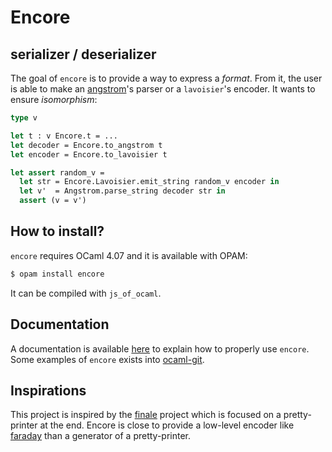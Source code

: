 # Encore

## serializer / deserializer

The goal of `encore` is to provide a way to express a _format_. From it, the user
is able to make an [angstrom][angstrom]'s parser or a `lavoisier`'s encoder. It wants to
ensure _isomorphism_:

```ocaml
type v

let t : v Encore.t = ...
let decoder = Encore.to_angstrom t
let encoder = Encore.to_lavoisier t

let assert random_v =
  let str = Encore.Lavoisier.emit_string random_v encoder in
  let v'  = Angstrom.parse_string decoder str in
  assert (v = v')
```

## How to install?

`encore` requires OCaml 4.07 and it is available with OPAM:
```sh
$ opam install encore
```

It can be compiled with `js_of_ocaml`.

## Documentation

A documentation is available [here][documentation] to explain how to properly
use `encore`. Some examples of `encore` exists into [ocaml-git][ocaml-git].

## Inspirations

This project is inspired by the [finale][finale] project which is focused on a
pretty-printer at the end. Encore is close to provide a low-level encoder like
[faraday][faraday] than a generator of a pretty-printer.

[documentation]: https://mirage.github.io/encore/encore/Encore/index.html
[faraday]: https://github.com/inhabitedtype/faraday.git
[angstrom]: https://github.com/inhabitedtype/angstrom.git
[ocaml-git]: https://github.com/mirage/ocaml-git.git
[finale]: https://github.com/takahisa/finale.git
